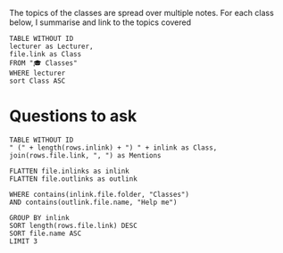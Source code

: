 
The topics of the classes are spread over multiple notes. For each class below, I summarise and link to the topics covered

```dataview
TABLE WITHOUT ID
lecturer as Lecturer,
file.link as Class
FROM "🎓 Classes"
WHERE lecturer
sort Class ASC
```

# Questions to ask

```dataview
TABLE WITHOUT ID
" (" + length(rows.inlink) + ") " + inlink as Class,
join(rows.file.link, ", ") as Mentions

FLATTEN file.inlinks as inlink
FLATTEN file.outlinks as outlink

WHERE contains(inlink.file.folder, "Classes")
AND contains(outlink.file.name, "Help me")

GROUP BY inlink
SORT length(rows.file.link) DESC
SORT file.name ASC
LIMIT 3
```
